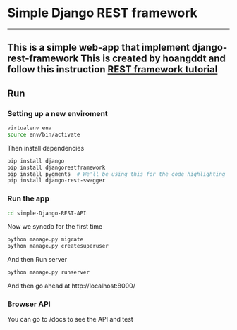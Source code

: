 # Simple Django REST framework
-----------
This is a simple web-app that implement django-rest-framework  This is created by hoangddt and follow this instruction [REST framework tutorial](http://www.django-rest-framework.org/tutorial/1-serialization/)
-----------

## Run

### Setting up a new enviroment
```sh
virtualenv env
source env/bin/activate
```

Then install dependencies
```sh
pip install django
pip install djangorestframework
pip install pygments  # We'll be using this for the code highlighting
pip install django-rest-swagger
```
### Run the app
```sh
cd simple-Django-REST-API
```
Now we syncdb for the first time
```sh
python manage.py migrate
python manage.py createsuperuser
```

And then Run server
```sh
python manage.py runserver
```
And then go ahead at http://localhost:8000/

### Browser API
You can go to /docs to see the API and test